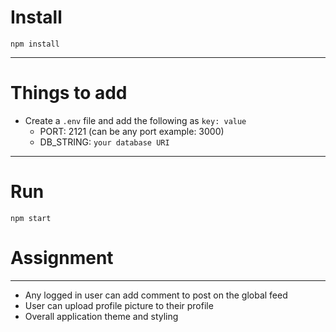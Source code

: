 # Install

`npm install`

---

# Things to add

- Create a `.env` file and add the following as `key: value`
  - PORT: 2121 (can be any port example: 3000)
  - DB_STRING: `your database URI`

---

# Run

`npm start`

# Assignment

---

- Any logged in user can add comment to post on the global feed
- User can upload profile picture to their profile
- Overall application theme and styling

